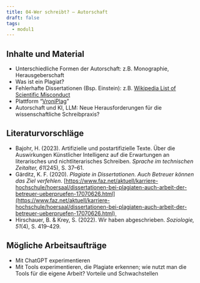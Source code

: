 ```yaml
---
title: 04-Wer schreibt? – Autorschaft
draft: false
tags:
  - modul1
---
```


## Inhalte und Material

- Unterschiedliche Formen der Autorschaft: z.B. Monographie, Herausgeberschaft
- Was ist ein Plagiat?
- Fehlerhafte Dissertationen (Bsp. Einstein): z.B. [Wikipedia List of Scientific Misconduct](https://en.wikipedia.org/wiki/List_of_scientific_misconduct_incidents)
- Plattform “[VroniPlag](https://vroniplag.de/)” 
- Autorschaft und KI, LLM: Neue Herausforderungen für die wissenschaftliche Schreibpraxis?

## Literaturvorschläge

- Bajohr, H. (2023). Artifizielle und postartifizielle Texte. Über die Auswirkungen Künstlicher Intelligenz auf die Erwartungen an literarisches und nichtliterarisches Schreiben. _Sprache im technischen Zeitalter, 61_(245), S. 37–61.
- Gärditz, K. F. (2020). _Plagiate in Dissertationen. Auch Betreuer können das Ziel verfehlen_. [https://www.faz.net/aktuell/karriere-hochschule/hoersaal/dissertationen-bei-plagiaten-auch-arbeit-der-betreuer-ueberpruefen-17070626.html](https://www.faz.net/aktuell/karriere-hochschule/hoersaal/dissertationen-bei-plagiaten-auch-arbeit-der-betreuer-ueberpruefen-17070626.html) 
- Hirschauer, B. & Krey, S. (2022). Wir haben abgeschrieben. _Soziologie, 51_(4), S. 419–429.

## Mögliche Arbeitsaufträge

- Mit ChatGPT experimentieren
- Mit Tools experimentieren, die Plagiate erkennen; wie nutzt man die Tools für die eigene Arbeit? Vorteile und Schwachstellen